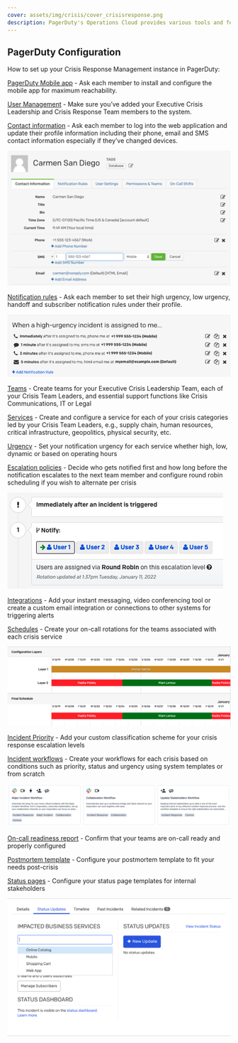 ```yaml
---
cover: assets/img/crisis/cover_crisisresponse.png
description: PagerDuty's Operations Cloud provides various tools and features that will help your organization manage crises effectively.
---
```


## PagerDuty Configuration
How to set up your Crisis Response Management instance in PagerDuty:

[PagerDuty Mobile app](https://support.pagerduty.com/docs/mobile-app) - Ask each member to install and configure the mobile app for maximum reachability.

[User Management](https://support.pagerduty.com/docs/users#add-users) - Make sure you’ve added your Executive Crisis Leadership and Crisis Response Team members to the system.

[Contact information](https://support.pagerduty.com/docs/user-profile) - Ask each member to log into the web application and update their profile information including their phone, email and SMS contact information especially if they’ve changed devices.

![PagerDuty user contact information settings](../assets/img/crisis/09_usercontactinfo.png)

[Notification rules](https://support.pagerduty.com/docs/user-profile#notification-rules) - Ask each member to set their high urgency, low urgency, handoff and subscriber notification rules under their profile.

![Use multiple contact methods for high urgency incidents](../assets/img/crisis/10_highurgencynotifications.png)

[Teams](https://support.pagerduty.com/docs/teams) - Create teams for your Executive Crisis Leadership Team, each of your Crisis Team Leaders, and essential support functions like Crisis Communications, IT or Legal

[Services](https://support.pagerduty.com/docs/services-and-integrations#create-a-service) - Create and configure a service for each of your crisis categories led by your Crisis Team Leaders, e.g., supply chain, human resources, critical infrastructure, geopolitics, physical security, etc.

[Urgency](https://support.pagerduty.com/docs/service-settings#notification-urgency) - Set your notification urgency for each service whether high, low, dynamic or based on operating hours

[Escalation policies](https://support.pagerduty.com/docs/escalation-policies#create-an-escalation-policy) - Decide who gets notified first and how long before the notification escalates to the next team member and configure round robin scheduling if you wish to alternate per crisis

![Escalation policies determine which responders are contacted](../assets/img/crisis/11_escalationpolicy.png)

[Integrations](https://support.pagerduty.com/docs/services-and-integrations#add-integrations-to-an-existing-service) - Add your instant messaging, video conferencing tool or create a custom email integration or connections to other systems for triggering alerts

[Schedules](https://support.pagerduty.com/docs/schedule-basics#create-a-schedule) - Create your on-call rotations for the teams associated with each crisis service

![Using multiple layers in schedules helps teams create full coverage](../assets/img/crisis/12_schedulelayers.png)

[Incident Priority](https://support.pagerduty.com/docs/incident-priority) - Add your custom classification scheme for your crisis response escalation levels

[Incident workflows](https://support.pagerduty.com/docs/incident-workflows) - Create your workflows for each crisis based on conditions such as priority, status and urgency using system templates or from scratch

![Incident workflows can help with communication and coordination](../assets/img/crisis/13_incidentworkflows.png)

[On-call readiness report](https://support.pagerduty.com/docs/on-call-readiness-reports) - Confirm that your teams are on-call ready and properly configured

[Postmortem template](https://support.pagerduty.com/docs/postmortems#customize-the-postmortem-template) - Configure your postmortem template to fit your needs post-crisis

[Status pages](https://support.pagerduty.com/docs/status-pages) - Configure your status page templates for internal stakeholders

![Use status updates to communicate with stakeholders](../assets/img/crisis/14_incidentstatusupdates.png)


